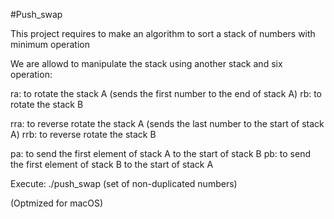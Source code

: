 #Push_swap

This project requires to make an algorithm to sort a stack of numbers with minimum operation

We are allowd to manipulate the stack using another stack and six operation:

ra: to rotate the stack A (sends the first number to the end of stack A)
rb: to rotate the stack B

rra: to reverse rotate the stack A (sends the last number to the start of stack A)
rrb: to reverse rotate the stack B

pa: to send the first element of stack A to the start of stack B
pb: to send the first element of stack B to the start of stack A

Execute: ./push_swap (set of non-duplicated numbers)

(Optmized for macOS)